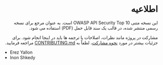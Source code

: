 <div dir="rtl" align='right'>

اطلاعیه
======

این نسخه متنی OWASP API Security Top 10 است. به عنوان مرجع برای نسخه رسمی منتشر شده، در قالب یک سند قابل حمل  (PDF) استفاده می شود.

مشارکت در پروژه مانند نظرات، اصلاحات یا ترجمه ها باید در اینجا انجام شود. برای جزئیات بیشتر در مورد [نحوه مشارکت][1]، لطفاً به [CONTRIBUTING.md][1] مراجعه فرمایید.

</div>

* Erez Yallon
* Inon Shkedy

[1]: ../../CONTRIBUTING.md

